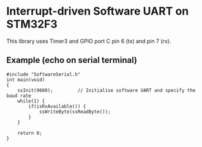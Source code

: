 # Interrupt-driven Software UART on STM32F3
This library uses Timer3 and GPIO port C pin 6 (tx) and pin 7 (rx). 

## Example (echo on serial terminal)

```
#include "SoftwareSerial.h"
int main(void)
{
	ssInit(9600);         // Initialise software UART and specify the baud rate
	while(1) {
		if(isRxAvailable()) {
			ssWriteByte(ssReadByte());
		}
	}

	return 0;
}
```


